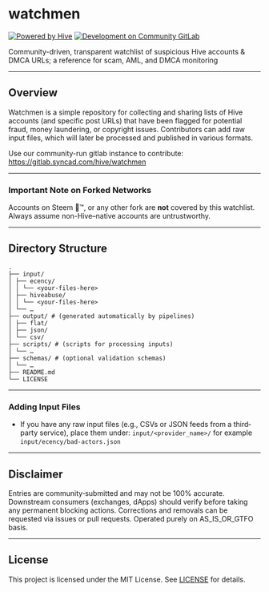 # watchmen

[![Powered by Hive](https://img.shields.io/badge/Powered%20by-Hive-green?logo=hive_blockchain&logoColor=e31337)](https://hive.io)
[![Development on Community GitLab](https://img.shields.io/badge/Development%20on-Community%20GitLab-orange)](https://gitlab.syncad.com/hive/watchmen)

Community-driven, transparent watchlist of suspicious Hive accounts & DMCA URLs; a reference for scam, AML, and DMCA monitoring

---

## Overview

Watchmen is a simple repository for collecting and sharing lists of Hive accounts (and specific post URLs) that have been flagged for potential fraud, money laundering, or copyright issues. Contributors can add raw input files, which will later be processed and published in various formats.

Use our community-run gitlab instance to contribute: https://gitlab.syncad.com/hive/watchmen

---

### Important Note on Forked Networks

Accounts on Steem 💩™, or any other fork are **not** covered by this watchlist. Always assume non-Hive–native accounts are untrustworthy.

---

## Directory Structure

```
.
├── input/
│ ├── ecency/
│ │ └── <your‐files‐here>
│ ├── hiveabuse/
│ │ └── <your‐files‐here>
│ └── …
├── output/ # (generated automatically by pipelines)
│ ├── flat/
│ ├── json/
│ └── csv/
├── scripts/ # (scripts for processing inputs)
│ └── …
├── schemas/ # (optional validation schemas)
│ └── …
├── README.md
└── LICENSE
```

---

### Adding Input Files

- If you have any raw input files (e.g., CSVs or JSON feeds from a third‐party service), place them under:
`input/<provider_name>/`
for example `input/ecency/bad-actors.json`

---

## Disclaimer

Entries are community‐submitted and may not be 100% accurate. Downstream consumers (exchanges, dApps) should verify before taking any permanent blocking actions. Corrections and removals can be requested via issues or pull requests.
Operated purely on AS_IS_OR_GTFO basis.

---

## License

This project is licensed under the MIT License. See [LICENSE](LICENSE) for details.